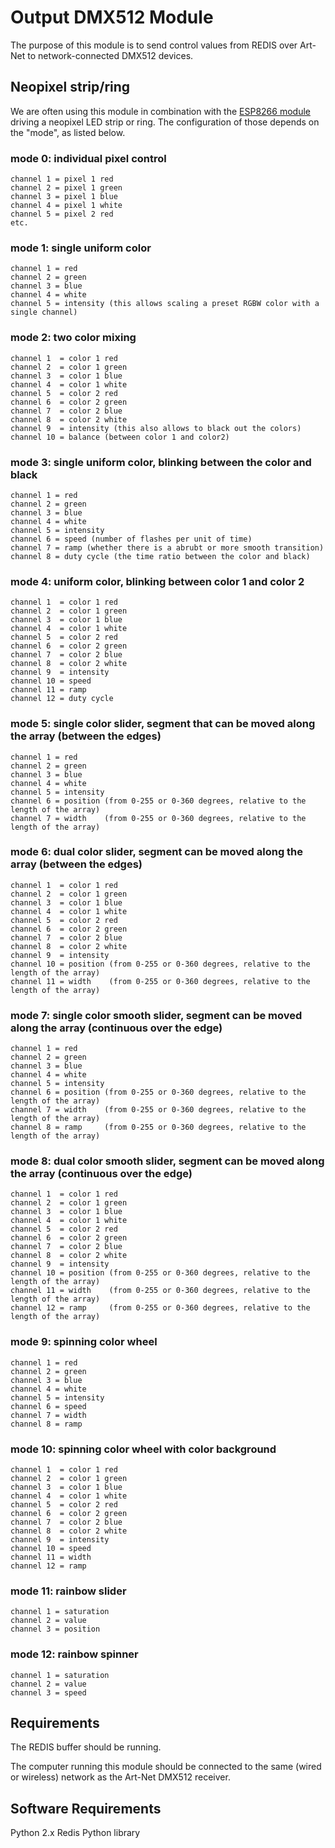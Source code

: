 # Output DMX512 Module

The purpose of this module is to send control values from REDIS over Art-Net to network-connected DMX512 devices.

## Neopixel strip/ring

We are often using this module in combination with the [ESP8266 module](https://github.com/robertoostenveld/arduino/tree/master/esp8266_artnet_neopixel) driving a neopixel LED strip or ring. The configuration of those depends on the "mode", as listed below.

### mode 0: individual pixel control

    channel 1 = pixel 1 red
    channel 2 = pixel 1 green
    channel 3 = pixel 1 blue
    channel 4 = pixel 1 white
    channel 5 = pixel 2 red
    etc.

### mode 1: single uniform color

    channel 1 = red
    channel 2 = green
    channel 3 = blue
    channel 4 = white
    channel 5 = intensity (this allows scaling a preset RGBW color with a single channel)

### mode 2: two color mixing

    channel 1  = color 1 red
    channel 2  = color 1 green
    channel 3  = color 1 blue
    channel 4  = color 1 white
    channel 5  = color 2 red
    channel 6  = color 2 green
    channel 7  = color 2 blue
    channel 8  = color 2 white
    channel 9  = intensity (this also allows to black out the colors)
    channel 10 = balance (between color 1 and color2)

### mode 3: single uniform color, blinking between the color and black

    channel 1 = red
    channel 2 = green
    channel 3 = blue
    channel 4 = white
    channel 5 = intensity
    channel 6 = speed (number of flashes per unit of time)
    channel 7 = ramp (whether there is a abrubt or more smooth transition)
    channel 8 = duty cycle (the time ratio between the color and black)

### mode 4: uniform color, blinking between color 1 and color 2

    channel 1  = color 1 red
    channel 2  = color 1 green
    channel 3  = color 1 blue
    channel 4  = color 1 white
    channel 5  = color 2 red
    channel 6  = color 2 green
    channel 7  = color 2 blue
    channel 8  = color 2 white
    channel 9  = intensity
    channel 10 = speed
    channel 11 = ramp
    channel 12 = duty cycle

### mode 5: single color slider, segment that can be moved along the array (between the edges)

    channel 1 = red
    channel 2 = green
    channel 3 = blue
    channel 4 = white
    channel 5 = intensity
    channel 6 = position (from 0-255 or 0-360 degrees, relative to the length of the array)
    channel 7 = width    (from 0-255 or 0-360 degrees, relative to the length of the array)

### mode 6: dual color slider, segment can be moved along the array (between the edges)

    channel 1  = color 1 red
    channel 2  = color 1 green
    channel 3  = color 1 blue
    channel 4  = color 1 white
    channel 5  = color 2 red
    channel 6  = color 2 green
    channel 7  = color 2 blue
    channel 8  = color 2 white
    channel 9  = intensity
    channel 10 = position (from 0-255 or 0-360 degrees, relative to the length of the array)
    channel 11 = width    (from 0-255 or 0-360 degrees, relative to the length of the array)

### mode 7: single color smooth slider, segment can be moved along the array (continuous over the edge)

    channel 1 = red
    channel 2 = green
    channel 3 = blue
    channel 4 = white
    channel 5 = intensity
    channel 6 = position (from 0-255 or 0-360 degrees, relative to the length of the array)
    channel 7 = width    (from 0-255 or 0-360 degrees, relative to the length of the array)
    channel 8 = ramp     (from 0-255 or 0-360 degrees, relative to the length of the array)

### mode 8: dual color smooth slider, segment can be moved along the array (continuous over the edge)

    channel 1  = color 1 red
    channel 2  = color 1 green
    channel 3  = color 1 blue
    channel 4  = color 1 white
    channel 5  = color 2 red
    channel 6  = color 2 green
    channel 7  = color 2 blue
    channel 8  = color 2 white
    channel 9  = intensity
    channel 10 = position (from 0-255 or 0-360 degrees, relative to the length of the array)
    channel 11 = width    (from 0-255 or 0-360 degrees, relative to the length of the array)
    channel 12 = ramp     (from 0-255 or 0-360 degrees, relative to the length of the array)

### mode 9: spinning color wheel

    channel 1 = red
    channel 2 = green
    channel 3 = blue
    channel 4 = white
    channel 5 = intensity
    channel 6 = speed
    channel 7 = width
    channel 8 = ramp

### mode 10: spinning color wheel with color background

    channel 1  = color 1 red
    channel 2  = color 1 green
    channel 3  = color 1 blue
    channel 4  = color 1 white
    channel 5  = color 2 red
    channel 6  = color 2 green
    channel 7  = color 2 blue
    channel 8  = color 2 white
    channel 9  = intensity
    channel 10 = speed
    channel 11 = width
    channel 12 = ramp

### mode 11: rainbow slider

    channel 1 = saturation
    channel 2 = value
    channel 3 = position

### mode 12: rainbow spinner

    channel 1 = saturation
    channel 2 = value
    channel 3 = speed

## Requirements

The REDIS buffer should be running.

The computer running this module should be connected to the same (wired or wireless) network as the Art-Net DMX512 receiver.

## Software Requirements

Python 2.x
Redis Python library
